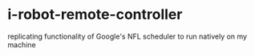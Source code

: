 # i-robot-remote-controller
replicating functionality of Google's NFL scheduler to run natively on my machine
